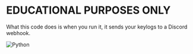 # EDUCATIONAL PURPOSES ONLY
What this code does is when you run it, it sends your keylogs to a Discord webhook.

 
 ![Python](https://img.shields.io/badge/Python-3776AB?style=for-the-badge&logo=python&logoColor=white)
